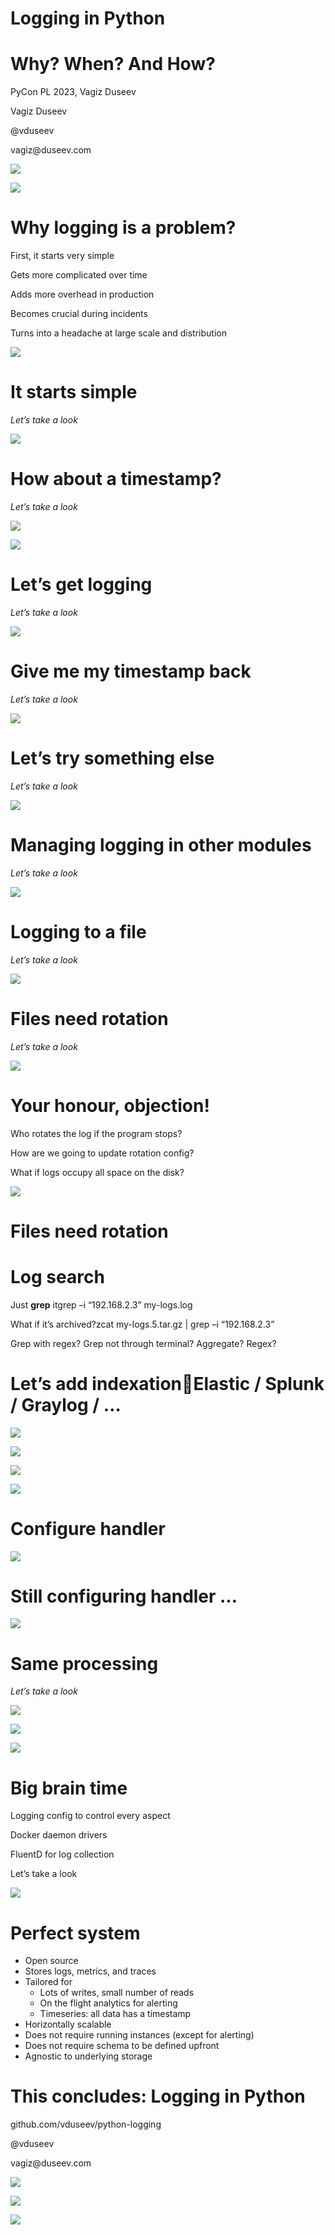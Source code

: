 # Logging in Python

# Why? When? And How?

PyCon PL 2023\, Vagiz Duseev

Vagiz Duseev

@vduseev

vagiz@duseev\.com

![](img/python-logging0.png)

![](img/python-logging1.png)

# Why logging is a problem?

First\, it starts very simple

Gets more complicated over time

Adds more overhead in production

Becomes crucial during incidents

Turns into a headache at large scale and distribution

![](img/python-logging2.png)

# It starts simple

_Let’s take a look_

![](img/python-logging3.png)

# How about a timestamp?

_Let’s take a look_

![](img/python-logging4.gif)

![](img/python-logging5.png)

# Let’s get logging

_Let’s take a look_

![](img/python-logging6.png)

# Give me my timestamp back

_Let’s take a look_

![](img/python-logging7.png)

# Let’s try something else

_Let’s take a look_

![](img/python-logging8.png)

# Managing logging in other modules

_Let’s take a look_

![](img/python-logging9.png)

# Logging to a file

_Let’s take a look_

![](img/python-logging10.png)

# Files need rotation

_Let’s take a look_

![](img/python-logging11.jpg)

# Your honour, objection!

Who rotates the log if the program stops?

How are we going to update rotation config?

What if logs occupy all space on the disk?

![](img/python-logging12.png)

# Files need rotation

# Log search

Just  __grep__  itgrep –i “192\.168\.2\.3” my\-logs\.log

What if it’s archived?zcat my\-logs\.5\.tar\.gz | grep –i “192\.168\.2\.3”

Grep with regex? Grep not through terminal? Aggregate? Regex?

# Let’s add indexationElastic / Splunk / Graylog / …

![](img/python-logging13.png)

![](img/python-logging14.png)

![](img/python-logging15.png)

![](img/python-logging16.png)

# Configure handler

![](img/python-logging17.png)

# Still configuring handler …

![](img/python-logging18.png)

# Same processing

_Let’s take a look_

![](img/python-logging19.png)

![](img/python-logging20.jpg)

![](img/python-logging21.png)

# Big brain time

Logging config to control every aspect

Docker daemon drivers

FluentD for log collection

Let’s take a look

![](img/python-logging22.gif)

# Perfect system

* Open source
* Stores logs\, metrics\, and traces
* Tailored for
  * Lots of writes\, small number of reads
  * On the flight analytics for alerting
  * Timeseries: all data has a timestamp
* Horizontally scalable
* Does not require running instances \(except for alerting\)
* Does not require schema to be defined upfront
* Agnostic to underlying storage

# This concludes: Logging in Python

github\.com/vduseev/python\-logging

@vduseev

vagiz@duseev\.com

![](img/python-logging23.png)

![](img/python-logging24.png)

![](img/python-logging25.png)

